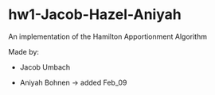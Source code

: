 # hw1-Jacob-Hazel-Aniyah

An implementation of the Hamilton Apportionment Algorithm

Made by:

 * Jacob Umbach

 * Aniyah Bohnen -> added Feb_09